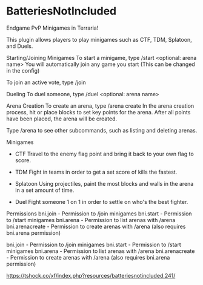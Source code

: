 # BatteriesNotIncluded
Endgame PvP Minigames in Terraria!

This plugin allows players to play minigames such as CTF, TDM, Splatoon, and Duels.

Starting/Joining Minigames
To start a minigame, type /start <gamemode> <optional: arena name>
You will automatically join any game you start (This can be changed in the config)

To join an active vote, type /join

Dueling
To duel someone, type /duel <name> <optional: arena name>

Arena Creation
To create an arena, type /arena create <type> <arena name>
In the arena creation process, hit or place blocks to set key points for the arena. After all points have been placed, the arena will be created.

Type /arena to see other subcommands, such as listing and deleting arenas.

Minigames
- CTF
Travel to the enemy flag point and bring it back to your own flag to score.

- TDM
Fight in teams in order to get a set score of kills the fastest.

- Splatoon
Using projectiles, paint the most blocks and walls in the arena in a set amount of time.

- Duel
Fight someone 1 on 1 in order to settle on who's the best fighter.

Permissions
bni.join - Permission to /join minigames
bni.start - Permission to /start minigames
bni.arena - Permission to list arenas with /arena
bni.arenacreate - Permission to create arenas with /arena (also requires bni.arena permission) 

bni.join - Permission to /join minigames
bni.start - Permission to /start minigames
bni.arena - Permission to list arenas with /arena
bni.arenacreate - Permission to create arenas with /arena (also requires bni.arena permission) 

https://tshock.co/xf/index.php?resources/batteriesnotincluded.241/
